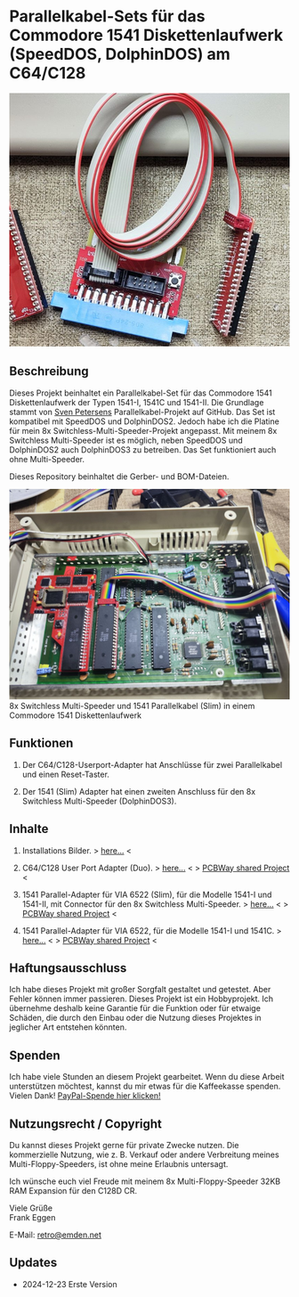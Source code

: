 # Parallelkabel-Sets für das Commodore 1541 Diskettenlaufwerk (SpeedDOS, DolphinDOS) am C64/C128

<img title="Parallelkabel Set" src="https://github.com/FraEgg/commodore-1541-parallel-port-adapter-c64-c128-speeddos-dolphindos/blob/master/images/1541-Prallelcable_Set.jpg?raw=true" alt="Parallelkabel Set" data-align="center" style="zoom:80%;">

## Beschreibung

Dieses Projekt beinhaltet ein Parallelkabel-Set für das Commodore 1541 Diskettenlaufwerk der Typen 1541-I, 1541C und 1541-II. Die Grundlage stammt von [Sven Petersens](https://github.com/svenpetersen1965/1541-parallel-adapter-SpeedDOS) Parallelkabel-Projekt auf GitHub. Das Set ist kompatibel mit SpeedDOS und DolphinDOS2. Jedoch habe ich die Platine für mein 8x Switchless-Multi-Speeder-Projekt angepasst. Mit meinem 8x Switchless Multi-Speeder ist es möglich, neben SpeedDOS und DolphinDOS2 auch DolphinDOS3 zu betreiben. Das Set funktioniert auch ohne Multi-Speeder.

Dieses Repository beinhaltet die Gerber- und BOM-Dateien.

<img title="1541-II Install" src="https://github.com/FraEgg/commodore-1541-parallel-port-adapter-c64-c128-speeddos-dolphindos/blob/master/images/1541-II_MS_PCB_inst.jpg?raw=true" alt="1541-II Install" data-align="left" style="zoom:80%;">8x Switchless Multi-Speeder und 1541 Parallelkabel (Slim) in einem Commodore 1541 Diskettenlaufwerk

## Funktionen

1. Der C64/C128-Userport-Adapter hat Anschlüsse für zwei Parallelkabel und einen Reset-Taster.

2. Der 1541 (Slim) Adapter hat einen zweiten Anschluss für den 8x Switchless Multi-Speeder (DolphinDOS3).

## Inhalte

1. Installations Bilder. > [here...](https://github.com/FraEgg/commodore-1541-parallel-port-adapter-c64-c128-speeddos-dolphindos/tree/master/images) <

2. C64/C128 User Port Adapter (Duo). > [here...](https://github.com/FraEgg/commodore-1541-parallel-port-adapter-c64-c128-speeddos-dolphindos/tree/master/C64_UserP_Parallel_Adapter_2Bus) <    > [PCBWay shared Project](https://www.pcbway.com/project/shareproject/C64_Userport_Adapter_Parallel_Cable_Set_for_the_Commodore_1541_Disk_Drive_Spe_3b86d1f8.html) <

3. 1541 Parallel-Adapter für VIA 6522 (Slim), für die Modelle 1541-I und 1541-II, mit Connector für den 8x Switchless Multi-Speeder. > [here...](https://github.com/FraEgg/commodore-1541-parallel-port-adapter-c64-c128-speeddos-dolphindos/tree/master/1541_Paralleladapter_VIA_6522_Low) <    > [PCBWay shared Project](https://www.pcbway.com/project/shareproject/1541_I_1541_II_Parallel_Adapter_Duo_Slim_Parallel_Cable_Set_for_the_Commodor_57072954.html) <

4. 1541 Parallel-Adapter für VIA 6522, für die Modelle 1541-I und 1541C. > [here...](https://github.com/FraEgg/commodore-1541-parallel-port-adapter-c64-c128-speeddos-dolphindos/tree/master/1541_Paralleladapter_VIA_6522(1541-1541C)) <    > [PCBWay shared Project](https://www.pcbway.com/project/shareproject/1541_I_1541C_Parallel_Adapter_Parallel_Cable_Set_for_the_Commodore_1541_Disk_D_a27176a6.html) <

## Haftungsausschluss

Ich habe dieses Projekt mit großer Sorgfalt gestaltet und getestet. Aber Fehler können immer passieren. Dieses Projekt ist ein Hobbyprojekt. Ich übernehme deshalb keine Garantie für die Funktion oder für etwaige Schäden, die durch den Einbau oder die Nutzung dieses Projektes in jeglicher Art entstehen könnten.

## Spenden

Ich habe viele Stunden an diesem Projekt gearbeitet. Wenn du diese Arbeit unterstützen möchtest, kannst du mir etwas für die Kaffeekasse spenden. Vielen Dank! [PayPal-Spende hier klicken!](https://www.paypal.com/donate/?cmd=_s-xclick&hosted_button_id=Q8HXKYARXKT4L&ssrt=1714757590172)

## Nutzungsrecht / Copyright

Du kannst dieses Projekt gerne für private Zwecke nutzen. Die kommerzielle Nutzung, wie z. B. Verkauf oder andere Verbreitung meines Multi-Floppy-Speeders, ist ohne meine Erlaubnis untersagt.

Ich wünsche euch viel Freude mit meinem 8x Multi-Floppy-Speeder 32KB RAM Expansion für den C128D CR.

Viele Grüße  
Frank Eggen

E-Mail: [retro@emden.net](mailto:retro@emden.net)



## Updates

- 2024-12-23 Erste Version
